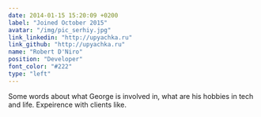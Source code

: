 ```yaml
---
date: 2014-01-15 15:20:09 +0200
label: "Joined October 2015"
avatar: "/img/pic_serhiy.jpg"
link_linkedin: "http://upyachka.ru"
link_github: "http://upyachka.ru"
name: "Robert D'Niro"
position: "Developer"
font_color: "#222"
type: "left"
---
```

Some words about what George is involved in, what are his hobbies in tech and life. Expeirence with clients like.
